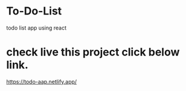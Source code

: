 # To-Do-List
 todo list app using react
#  check live this project click below link.
https://todo-aap.netlify.app/
